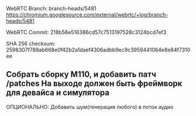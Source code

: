 WebRTC Branch: branch-heads/5481 https://chromium.googlesource.com/external/webrtc/+log/branch-heads/5481

WebRTC Commit: 218b56e516386cd57c7513197528c3124bcd7ef3

SHA 256 checksum: 2598307f788ab668e0f42b2a1daef4306adbb9ec9c3959441064e8e84f7310ee

Собрать сборку М110, и добавить патч /patches
На выходе должен быть фреймворк для девайса и симулятора
--------------------
ОПЦИОНАЛЬНО:
Добавить шум(генерация любого) в поток аудио
